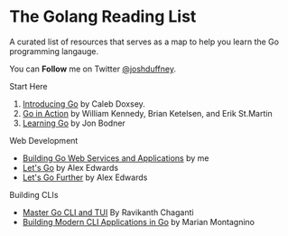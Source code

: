 # The Golang Reading List

A curated list of resources that serves as a map to help you learn the Go programming langauge.

You can **Follow** me on Twitter [@joshduffney](https://twitter.com/joshduffney).

Start Here
1. [Introducing Go](https://www.oreilly.com/library/view/introducing-go/9781491941997/) by Caleb Doxsey.
2. [Go in Action](https://www.manning.com/books/go-in-action-second-edition) by William Kennedy, Brian Ketelsen, and Erik St.Martin
3. [Learning Go](https://www.oreilly.com/library/view/learning-go/9781492077206/) by Jon Bodner

Web Development
- [Building Go Web Services and Applications](https://app.pluralsight.com/library/courses/go-building-web-services-applications) by me
- [Let's Go](https://lets-go.alexedwards.net/) by Alex Edwards
- [Let's Go Further](https://lets-go-further.alexedwards.net/) by Alex Edwards 

Building CLIs
- [Master Go CLI and TUI](https://leanpub.com/go-cli-tui) By Ravikanth Chaganti
- [Building Modern CLI Applications in Go](https://www.packtpub.com/product/building-modern-cli-applications-in-go) by Marian Montagnino
